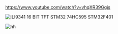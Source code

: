 
https://www.youtube.com/watch?v=vhqXR39Ggjs


![ILI9341 16 BIT TFT STM32 74HC595 STM32F401](https://github.com/offpic/ILI9341-16-BIT-TFT-STM32-74HC595-STM32F401/assets/31142397/8fd5c7e5-ab4c-4247-bcdc-39a81a4034bf)


![hh](https://github.com/offpic/ILI9341-16-BIT-TFT-STM32-74HC595-STM32F401/assets/31142397/ac2a14a5-c3ac-4c5e-84cb-e239aa9b1049)
